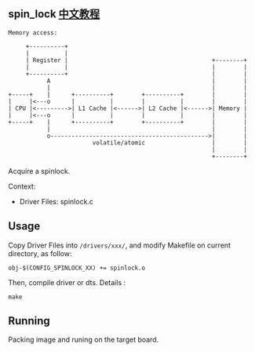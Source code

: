 spin_lock [中文教程](https://biscuitos.github.io/blog/SPINLOCK_spin_lock/)
----------------------------------

```
Memory access:

     +----------+
     |          |
     | Register |                                         +--------+
     |          |                                         |        |
     +----------+                                         |        |
           A                                              |        |
           |                                              |        |
+-----+    |      +----------+        +----------+        |        |
|     |<---o      |          |        |          |        |        |
| CPU |<--------->| L1 Cache |<------>| L2 Cache |<------>| Memory |
|     |<---o      |          |        |          |        |        |
+-----+    |      +----------+        +----------+        |        |
           |                                              |        |
           o--------------------------------------------->|        |
                        volatile/atomic                   |        |
                                                          |        |
                                                          +--------+

```

Acquire a spinlock.

Context:

* Driver Files: spinlock.c

## Usage

Copy Driver Files into `/drivers/xxx/`, and modify Makefile on current 
directory, as follow:

```
obj-$(CONFIG_SPINLOCK_XX) += spinlock.o
```

Then, compile driver or dts. Details :

```
make
```

## Running

Packing image and runing on the target board.
